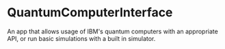 # QuantumComputerInterface
An app that allows usage of IBM's quantum computers with an appropriate API, or run basic simulations with a built in simulator.

